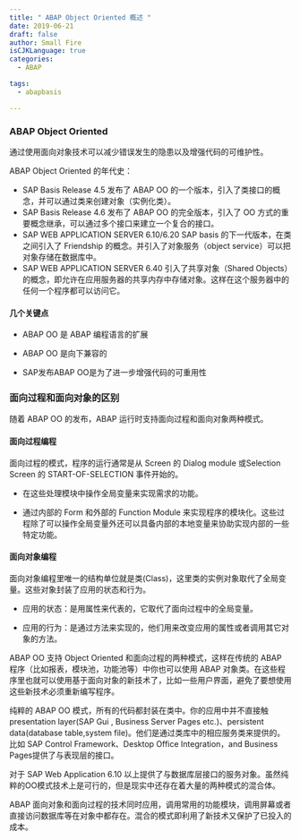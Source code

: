 ```yaml
---
title: " ABAP Object Oriented 概述 "
date: 2019-06-21
draft: false
author: Small Fire
isCJKLanguage: true
categories: 
  - ABAP

tags: 
  - abapbasis

---
```


### ABAP Object Oriented

通过使用面向对象技术可以减少错误发生的隐患以及增强代码的可维护性。

ABAP Object Oriented 的年代史：

- SAP Basis Release 4.5 发布了 ABAP OO 的一个版本，引入了类接口的概念，并可以通过类来创建对象（实例化类）。
- SAP Basis Release 4.6 发布了 ABAP OO 的完全版本，引入了 OO 方式的重要概念继承，可以通过多个接口来建立一个复合的接口。
-  SAP WEB APPLICATION SERVER 6.10/6.20 SAP basis 的下一代版本，在类之间引入了 Friendship 的概念。并引入了对象服务（object service）可以把对象存储在数据库中。
- SAP WEB APPLICATION SERVER 6.40 引入了共享对象（Shared Objects）的概念，即允许在应用服务器的共享内存中存储对象。这样在这个服务器中的任何一个程序都可以访问它。

#### 几个关键点

- ABAP OO 是 ABAP 编程语言的扩展

- ABAP OO 是向下兼容的

- SAP发布ABAP OO是为了进一步增强代码的可重用性

### 面向过程和面向对象的区别

 随着 ABAP OO 的发布，ABAP 运行时支持面向过程和面向对象两种模式。

#### 面向过程编程

面向过程的模式，程序的运行通常是从 Screen 的 Dialog module 或Selection Screen 的 START-OF-SELECTION 事件开始的。

- 在这些处理模块中操作全局变量来实现需求的功能。

- 通过内部的 Form 和外部的 Function Module 来实现程序的模块化。这些过程除了可以操作全局变量外还可以具备内部的本地变量来协助实现内部的一些特定功能。

#### 面向对象编程

面向对象编程里唯一的结构单位就是类(Class)，这里类的实例对象取代了全局变量。这些对象封装了应用的状态和行为。

- 应用的状态：是用属性来代表的，它取代了面向过程中的全局变量。

- 应用的行为：是通过方法来实现的，他们用来改变应用的属性或者调用其它对象的方法。

ABAP OO 支持 Object Oriented 和面向过程的两种模式，这样在传统的 ABAP 程序（比如报表，模块池，功能池等）中你也可以使用 ABAP 对象类。在这些程序里也就可以使用基于面向对象的新技术了，比如一些用户界面，避免了要想使用这些新技术必须重新编写程序。

纯粹的 ABAP OO 模式，所有的代码都封装在类中。你的应用中并不直接触presentation layer(SAP Gui , Business Server Pages etc.)、persistent data(database table,system file)。他们是通过类库中的相应服务类来提供的。
比如 SAP Control Framework、Desktop Office Integration，and Business Pages提供了与表现层的接口。

对于 SAP Web Application 6.10 以上提供了与数据库层接口的服务对象。虽然纯粹的OO模式技术上是可行的，但是现实中还存在着大量的两种模式的混合体。

ABAP 面向对象和面向过程的技术同时应用，调用常用的功能模块，调用屏幕或者直接访问数据库等在对象中都存在。混合的模式即利用了新技术又保护了已投入的成本。
